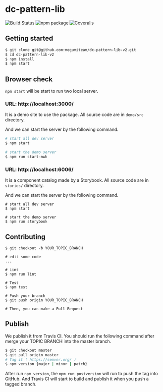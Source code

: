 # dc-pattern-lib

[![Build Status](https://travis-ci.org/megumiteam/dc-pattern-lib-v2.svg?branch=master)](https://travis-ci.org/megumiteam/dc-pattern-lib-v2)
[![npm package][npm-badge]][npm]
[![Coveralls][coveralls-badge]][coveralls]

[build-badge]: https://img.shields.io/travis/user/repo/master.png?style=flat-square
[build]: https://travis-ci.org/user/repo
[npm-badge]: https://img.shields.io/npm/v/dc-pattern-lib.png?style=flat-square
[npm]: https://www.npmjs.org/package/dc-pattern-lib
[coveralls-badge]: https://img.shields.io/coveralls/user/repo/master.png?style=flat-square
[coveralls]: https://coveralls.io/github/user/repo

## Getting started

```bash
$ git clone git@github.com:megumiteam/dc-pattern-lib-v2.git
$ cd dc-pattern-lib-v2
$ npm install
$ npm start
```

## Browser check

`npm start` will be start to run two local server.

### URL: http://localhost:3000/

It is a demo site to use the package.
All source code are in `demo/src` directory.

And we can start the server by the following command.

```bash
# start all dev server
$ npm start

# start the demo server
$ npm run start-nwb
```

### URL: http://localhost:6006/

It is a component catalog made by a Storybook.
All source code are in `stories/` directory.

And we can start the server by the following command.

```
# start all dev server
$ npm start

# start the demo server
$ npm run storybook
```

## Contributing

```
$ git checkout -b YOUR_TOPIC_BRANCH

# edit some code
...

# Lint
$ npm run lint

# Test
$ npm test

# Push your branch
$ git push origin YOUR_TOPIC_BRANCH

# Then, you can make a Pull Request
```

## Publish

We publish it from Travis CI.
You should run the following command after merge your TOPIC BRANCH into the master branch.

```bash
$ git checkout master
$ git pull origin master
# Tag it ( https://semver.org/ )
$ npm version {major | minor | patch}
```

After run `npm version`, the `npm run postversion` will run to push the tag into GitHub.
And Travis CI will start to build and publish it when you push a tagged branch.
